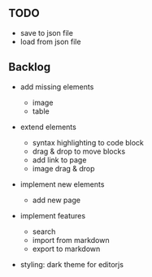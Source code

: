 ## TODO

- save to json file
- load from json file

## Backlog

- add missing elements
    - image
    - table

- extend elements
    - syntax highlighting to code block
    - drag & drop to move blocks
    - add link to page
    - image drag & drop

- implement new elements
    - add new page

- implement features
    - search
    - import from markdown
    - export to markdown

- styling: dark theme for editorjs